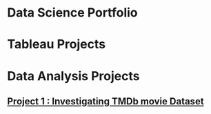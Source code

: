 # Data Science Portfolio

# Tableau Projects

# Data Analysis Projects
## [Project 1 : Investigating TMDb movie Dataset](https://github.com/jaishwin/Data-Analyst-Nanodegree/blob/master/TMDb%20Dataset.ipynb)
